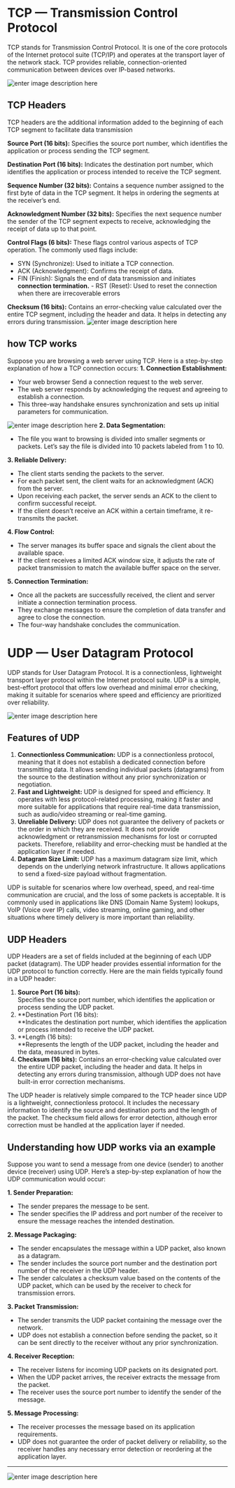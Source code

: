 
# TCP — Transmission Control Protocol
TCP stands for Transmission Control Protocol. It is one of the core protocols of the Internet protocol suite (TCP/IP) and operates at the transport layer of the network stack. TCP provides reliable, connection-oriented communication between devices over IP-based networks.

![enter image description here](https://media.geeksforgeeks.org/wp-content/uploads/20230417045622/OSI-vs-TCP-vs-Hybrid-2.webp)
## TCP Headers

TCP headers are the additional information added to the beginning of each TCP segment to facilitate data transmission 

   **Source Port (16 bits):**
    Specifies the source port number, which identifies the application or process sending the TCP segment.
    
   **Destination Port (16 bits):**
    Indicates the destination port number, which identifies the application or process intended to receive the TCP segment.
   
   **Sequence Number (32 bits):**
    Contains a sequence number assigned to the first byte of data in the TCP segment. It helps in ordering the segments at the receiver’s end.
    
   **Acknowledgment Number (32 bits):**
    Specifies the next sequence number the sender of the TCP segment expects to receive, acknowledging the receipt of data up to that point.
    
   **Control Flags (6 bits):**
    These flags control various aspects of TCP operation. The commonly used flags include:
   - SYN (Synchronize): Used to initiate a TCP connection.
   - ACK (Acknowledgment): Confirms the receipt of data.
   - FIN (Finish): Signals the end of data transmission and initiates **connection termination.**
    - RST (Reset): Used to reset the connection when there are irrecoverable errors
    
   **Checksum (16 bits):** Contains an error-checking value calculated over the entire TCP segment, including the header and data. It helps in detecting any errors during transmission.
   ![enter image description here](https://www.pynetlabs.com/wp-content/uploads/2024/01/tcp-header-format.jpeg)
  ##  how TCP works
  Suppose you are browsing a web server using TCP. Here is a step-by-step explanation of how a TCP connection occurs:
  **1. Connection Establishment:**
 - Your web browser  Send a connection request to the web server.  
- The web server responds by acknowledging the request and agreeing to establish a connection.  
- This three-way handshake ensures synchronization and sets up initial parameters for communication.

![enter image description here](https://www.ionos.co.uk/digitalguide/fileadmin/DigitalGuide/Schaubilder/EN-tcp-verbindungsabbau.png)
**2. Data Segmentation:**
- The file you want to browsing is divided into smaller segments or packets. Let’s say the file is divided into 10 packets labeled from 1 to 10.

**3. Reliable Delivery:**
- The client starts sending the packets to the server.
- For each packet sent, the client waits for an acknowledgment (ACK) from the server.
- Upon receiving each packet, the server sends an ACK to the client to confirm successful receipt.
- If the client doesn’t receive an ACK within a certain timeframe, it re-transmits the packet.

**4. Flow Control:**
- The server manages its buffer space and signals the client about the available space.
- If the client receives a limited ACK window size, it adjusts the rate of packet transmission to match the available buffer space on the server.

**5. Connection Termination:**
- Once all the packets are successfully received, the client and server initiate a connection termination process.
- They exchange messages to ensure the completion of data transfer and agree to close the connection.
- The four-way handshake concludes the communication.
#  UDP — User Datagram Protocol
UDP stands for User Datagram Protocol. It is a connectionless, lightweight transport layer protocol within the Internet protocol suite. UDP is a simple, best-effort protocol that offers low overhead and minimal error checking, making it suitable for scenarios where speed and efficiency are prioritized over reliability.

![enter image description here](https://encrypted-tbn0.gstatic.com/images?q=tbn:ANd9GcRXcUHIt1LfF80cfIoNEa3g-DAAqeGbXcwmdw&s)
## Features of UDP

1.  **Connectionless Communication:** UDP is a connectionless protocol, meaning that it does not establish a dedicated connection before transmitting data. It allows sending individual packets (datagrams) from the source to the destination without any prior synchronization or negotiation.
2.  **Fast and Lightweight:** UDP is designed for speed and efficiency. It operates with less protocol-related processing, making it faster and more suitable for applications that require real-time data transmission, such as audio/video streaming or real-time gaming.
3.  **Unreliable Delivery:** UDP does not guarantee the delivery of packets or the order in which they are received. It does not provide acknowledgment or retransmission mechanisms for lost or corrupted packets. Therefore, reliability and error-checking must be handled at the application layer if needed.
4.  **Datagram Size Limit:** UDP has a maximum datagram size limit, which depends on the underlying network infrastructure. It allows applications to send a fixed-size payload without fragmentation.

UDP is suitable for scenarios where low overhead, speed, and real-time communication are crucial, and the loss of some packets is acceptable. It is commonly used in applications like DNS (Domain Name System) lookups, VoIP (Voice over IP) calls, video streaming, online gaming, and other situations where timely delivery is more important than reliability.

## UDP Headers

UDP Headers are a set of fields included at the beginning of each UDP packet (datagram). The UDP header provides essential information for the UDP protocol to function correctly. Here are the main fields typically found in a UDP header:

1.  **Source Port (16 bits):**  
    Specifies the source port number, which identifies the application or process sending the UDP packet.
2.  **Destination Port (16 bits):  
    **Indicates the destination port number, which identifies the application or process intended to receive the UDP packet.
3.  **Length (16 bits):  
    **Represents the length of the UDP packet, including the header and the data, measured in bytes.
4.  **Checksum (16 bits):** Contains an error-checking value calculated over the entire UDP packet, including the header and data. It helps in detecting any errors during transmission, although UDP does not have built-in error correction mechanisms.

The UDP header is relatively simple compared to the TCP header since UDP is a lightweight, connectionless protocol. It includes the necessary information to identify the source and destination ports and the length of the packet. The checksum field allows for error detection, although error correction must be handled at the application layer if needed.

## Understanding how UDP works via an example

Suppose you want to send a message from one device (sender) to another device (receiver) using UDP. Here’s a step-by-step explanation of how the UDP communication would occur:

**1. Sender Preparation:**  
- The sender prepares the message to be sent.  
- The sender specifies the IP address and port number of the receiver to ensure the message reaches the intended destination.

**2. Message Packaging:**  
- The sender encapsulates the message within a UDP packet, also known as a datagram.  
- The sender includes the source port number and the destination port number of the receiver in the UDP header.  
- The sender calculates a checksum value based on the contents of the UDP packet, which can be used by the receiver to check for transmission errors.

**3. Packet Transmission:**  
- The sender transmits the UDP packet containing the message over the network.  
- UDP does not establish a connection before sending the packet, so it can be sent directly to the receiver without any prior synchronization.

**4. Receiver Reception:**  
- The receiver listens for incoming UDP packets on its designated port.  
- When the UDP packet arrives, the receiver extracts the message from the packet.  
- The receiver uses the source port number to identify the sender of the message.

**5. Message Processing:**  
- The receiver processes the message based on its application requirements.  
- UDP does not guarantee the order of packet delivery or reliability, so the receiver handles any necessary error detection or reordering at the application layer.
- ---

![enter image description here](https://encrypted-tbn0.gstatic.com/images?q=tbn:ANd9GcRg0jdmAL7n0ybEKVbnQ6xWxAEPg-7y67-kjQ&s)

